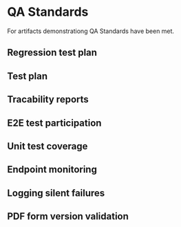 # QA Standards

For artifacts demonstrationg QA Standards have been met.

## Regression test plan

## Test plan

## Tracability reports

## E2E test participation

## Unit test coverage


## Endpoint monitoring 

## Logging silent failures

## PDF form version validation
